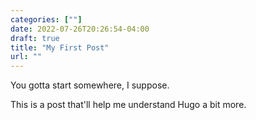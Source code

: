 ```yaml
---
categories: [""]
date: 2022-07-26T20:26:54-04:00
draft: true
title: "My First Post"
url: ""
---
```


You gotta start somewhere, I suppose.

<!--more-->

This is a post that'll help me understand Hugo a bit more.
